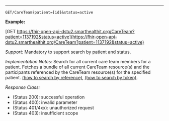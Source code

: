 

-----------

`GET/CareTeam?patient=[id]&status=active`


**Example:**

[GET https://fhir-open-api-dstu2.smarthealthit.org/CareTeam?patient=1137192&status=active](https://fhir-open-api-dstu2.smarthealthit.org/CareTeam?patient=1137192&status=active)


*Support:* Mandatory to support search by patient and status.

*Implementation Notes:* Search for all current care team members for a patient. Fetches a bundle of all current CareTeam resource(s) and the participants referenced by the CareTeam resource(s) for the specified patient. [(how to search by reference)], [(how to search by token)].


*Response Class:*

-   (Status 200): successful operation
-   (Status 400): invalid parameter
-   (Status 401/4xx): unauthorized request
-   (Status 403): insufficient scope



  [(how to search by reference)]: http://hl7.org/fhir/2017Jan/search.html#reference
  [(how to search by token)]: http://hl7.org/fhir/2017Jan/search.html#token
  [Composite Search Parameters]: http://hl7.org/fhir/2017Jan/search.html#combining
  [(how to search by date)]: http://hl7.org/fhir/2017Jan/search.html#date
  [(how to include referenced resources in search result)]: (http://hl7.org/fhir/2017Jan/search.html#include)
